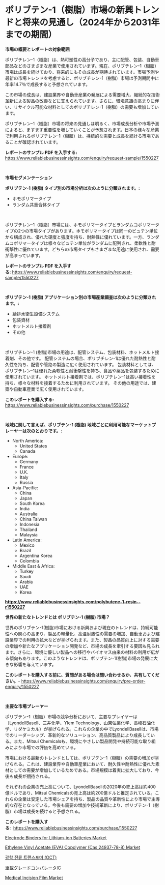<p><h1>ポリブテン-1（樹脂）市場の新興トレンドと将来の見通し（2024年から2031年までの期間）</h1></p><p><strong>市場の概要とレポートの対象範囲</strong></p>
<p><p>ポリブチレン-1（樹脂）は、熱可塑性の高分子であり、主に配管、包装、自動車部品などのさまざまな産業で使用されています。現在、ポリブチレン-1（樹脂）市場は成長を続けており、将来的にもその成長が期待されています。市場予測や最新の市場トレンドを考慮すると、ポリブチレン-1（樹脂）市場は予測期間中に年率14.7％で成長すると予想されています。</p><p>この市場の成長は、建設業界や自動車産業の発展による需要増大、継続的な技術革新による製品の改善などに支えられています。さらに、環境意識の高まりに伴い、リサイクル可能な材料としてのポリブチレン-1（樹脂）の需要も増加しています。</p><p>ポリブチレン-1（樹脂）市場の将来の見通しは明るく、市場成長分析や市場予測によると、ますます重要性を増していくことが予想されます。日本の様々な産業で利用されるポリブチレン-1（樹脂）は、持続的な需要と成長を続ける市場であることが確認されています。</p></p>
<p><strong>レポートのサンプル PDF を入手する:</strong> <a href="https://www.reliablebusinessinsights.com/enquiry/request-sample/1550227">https://www.reliablebusinessinsights.com/enquiry/request-sample/1550227</a></p>
<p>&nbsp;</p>
<p><strong>市場セグメンテーション</strong></p>
<p><strong>ポリブテン-1 (樹脂) タイプ別の市場分析は次のように分類されます。:</strong></p>
<p><ul><li>ホモポリマータイプ</li><li>ランダム共重合体タイプ</li></ul></p>
<p>&nbsp;</p>
<p><p>ポリブチレン-1（樹脂）市場には、ホモポリマータイプとランダムコポリマータイプの2つの市場タイプがあります。ホモポリマータイプは同一のビュテン単位から構成され、優れた硬度と強度を持ち、耐熱性に優れています。一方、ランダムコポリマータイプは様々なビュテン単位がランダムに配列され、柔軟性と耐衝撃性に優れています。どちらの市場タイプもさまざまな用途に使用され、需要が高まっています。</p></p>
<p><strong>レポートのサンプル PDF を入手する:</strong>&nbsp;<a href="https://www.reliablebusinessinsights.com/enquiry/request-sample/1550227">https://www.reliablebusinessinsights.com/enquiry/request-sample/1550227</a></p>
<p>&nbsp;</p>
<p><strong> ポリブテン-1 (樹脂) アプリケーション別の市場産業調査は次のように分類されます。:</strong></p>
<p><ul><li>給排水衛生設備システム</li><li>包装資材</li><li>ホットメルト接着剤</li><li>その他</li></ul></p>
<p>&nbsp;</p>
<p><p>ポリブチレン-1 (樹脂)市場の用途は、配管システム、包装材料、ホットメルト接着剤、その他です。 配管システムの場合、ポリブチレン-1は優れた耐熱性と耐久性を持ち、配管や管路の製造に広く使用されています。 包装材料としては、ポリブチレン-1は優れた柔軟性と耐衝撃性を持ち、食品や薬品を包装するために使用されています。 ホットメルト接着剤では、ポリブチレン-1は高い接着性を持ち、様々な材料を接着するために利用されています。 その他の用途では、建築や自動車産業で広く使用されています。</p></p>
<p><strong>このレポートを購入する:</strong>&nbsp; <a href="https://www.reliablebusinessinsights.com/purchase/1550227">https://www.reliablebusinessinsights.com/purchase/1550227</a></p>
<p>&nbsp;</p>
<p><strong>地域に関して言えば、ポリブテン-1 (樹脂) 地域ごとに利用可能なマーケットプレーヤーは次のとおりです。:</strong></p>
<p><ul>
    <li>
        North America:
        <ul>
            <li>United States</li>
            <li>Canada</li>
        </ul>
    </li>
    <li>
        Europe:
        <ul>
            <li>Germany</li>
            <li>France</li>
            <li>U.K.</li>
            <li>Italy</li>
            <li>Russia</li>
        </ul>
    </li>
    <li>
        Asia-Pacific:
        <ul>
            <li>China</li>
            <li>Japan</li>
            <li>South Korea</li>
            <li>India</li>
            <li>Australia</li>
            <li>China Taiwan</li>
            <li>Indonesia</li>
            <li>Thailand</li>
            <li>Malaysia</li>
        </ul>
    </li>
    <li>
        Latin America:
        <ul>
            <li>Mexico</li>
            <li>Brazil</li>
            <li>Argentina Korea</li>
            <li>Colombia</li>
        </ul>
    </li>
    <li>
        Middle East & Africa:
        <ul>
            <li>Turkey</li>
            <li>Saudi</li>
            <li>Arabia</li>
            <li>UAE</li>
            <li>Korea</li>
        </ul>
    </li>
    </ul></p>
<p><strong><a href="https://www.reliablebusinessinsights.com/polybutene-1-resin--r1550227">https://www.reliablebusinessinsights.com/polybutene-1-resin--r1550227</a></strong>&nbsp;</p>
<p><strong>世界の新たなトレンドとは ポリブテン-1 (樹脂) 市場？</strong></p>
<p><p>世界のポリブテン-1(樹脂)市場における新興および現在のトレンドは、持続可能性への関心の高まり、製品の軽量化、高温耐熱性の需要の増加、自動車および建設業界での利用の拡大などが挙げられます。また、製品の品質向上に対する需要の増加や新たなアプリケーション開発など、市場の成長を牽引する要因も見られます。さらに、環境に優しい製品への移行やバイオマス由来の材料の利用が広がる傾向もあります。このようなトレンドは、ポリブテン-1(樹脂)市場の発展に大きな影響を与えています。</p></p>
<p><strong>このレポートを購入する前に、質問がある場合は問い合わせるか、共有してください。</strong>- <a href="https://www.reliablebusinessinsights.com/enquiry/pre-order-enquiry/1550227">https://www.reliablebusinessinsights.com/enquiry/pre-order-enquiry/1550227</a></p>
<p>&nbsp;</p>
<p><strong>主要な市場プレーヤー</strong></p>
<p><p>ポリブテン-1（樹脂）市場の競争分析において、主要なプレイヤーは（LyondellBasell、三井化学、Ylem Technology、山東弘業化学、長峰石油化学、リダケミカル）が挙げられる。これらの企業の中でLyondellBasellは、市場でのリーダーシップ、革新的なソリューション、高品質製品により成長している。また、Mitsui Chemicalsも、環境にやさしい製品開発や持続可能な取り組みにより市場での評価を高めている。</p><p>市場における最新のトレンドとしては、ポリブテン-1（樹脂）の需要の増加が挙げられる。これは、建設業界や自動車産業において、耐久性や耐熱性に優れた素材としての需要が増加しているためである。市場規模は着実に拡大しており、今後も成長が期待される。</p><p>それぞれの企業の売上高について、LyondellBasellの2020年の売上高は約400億ドルであり、Mitsui Chemicalsの売上高は約200億ドルと推定されている。これらの企業は安定した市場シェアを持ち、製品の品質や革新性により市場で主導的な存在となっている。今後も需要の増加や技術革新により、ポリブテン-1（樹脂）市場は成長を続けると予想される。</p></p>
<p><strong>このレポートを購入する:</strong>&nbsp;&nbsp;<a href="https://www.reliablebusinessinsights.com/purchase/1550227">https://www.reliablebusinessinsights.com/purchase/1550227</a></p>
<p><p><a href="https://www.linkedin.com/pulse/electrode-binders-lithium-ion-batteries-market-provides-detailed-ovkte">Electrode Binders for Lithium-ion Batteries Market</a></p><p><a href="https://github.com/abdelrhmankishk22/Market-Research-Report-List-4/blob/main/ethylene-vinyl-acetate-eva-copolymer-cas-24937-78-8-market.md">Ethylene Vinyl Acetate (EVA) Copolymer (Cas 24937-78-8) Market</a></p><p><a href="https://github.com/rrmadityapu/Market-Research-Report-List-1/blob/main/3253999108625.md">광학 전류 트랜스포머 (OCT)</a></p><p><a href="https://github.com/AhmadMann1950/Market-Research-Report-List-1/blob/main/7083109123423.md">車載グレードコンパレータIC</a></p><p><a href="https://github.com/CliffMedina6/Market-Research-Report-List-5/blob/main/medical-incision-film-market.md">Medical Incision Film Market</a></p></p>